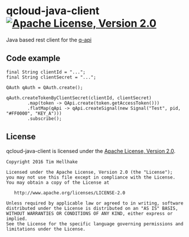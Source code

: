 # qcloud-java-client [![Apache License, Version 2.0](https://img.shields.io/badge/license-Apache--2.0-blue.svg)](http://www.apache.org/licenses/LICENSE-2.0)

Java based rest client for the [q-api](https://github.com/DasKeyboard/q/blob/master/q-api-doc.md)

Code example
------
```
final String clientId = "...";
final String clientSecret = "...";

QAuth qAuth = QAuth.create();

qAuth.createTokenByClientSecret(clientId, clientSecret)
        .map(token -> QApi.create(token.getAccessToken()))
        .flatMap(qApi -> qApi.createSignal(new Signal("Test", pid, "#FF0000", "KEY_A")))
        .subscribe();
```

License
-------

qcloud-java-client is licensed under the
[Apache License, Version 2.0](LICENSE).

```
Copyright 2016 Tim Hellhake

Licensed under the Apache License, Version 2.0 (the "License");
you may not use this file except in compliance with the License.
You may obtain a copy of the License at

   http://www.apache.org/licenses/LICENSE-2.0

Unless required by applicable law or agreed to in writing, software
distributed under the License is distributed on an "AS IS" BASIS,
WITHOUT WARRANTIES OR CONDITIONS OF ANY KIND, either express or implied.
See the License for the specific language governing permissions and
limitations under the License.
```